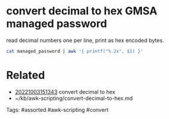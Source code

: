 # convert decimal to hex GMSA managed password
read decimal numbers one per line, print as hex encoded bytes.
```bash
cat managed_password | awk '{ printf("%.2x", $1) }'
```

# Related
- [20221003151343](/zet/20221003151343/README.md) convert decimal to hex
- ~/kb/awk-scripting/convert-decimal-to-hex.md

Tags:
    #assorted #awk-scripting #convert
